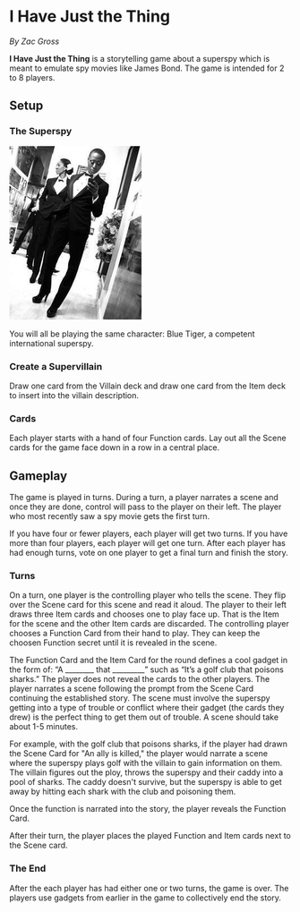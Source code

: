# I Have Just the Thing

*By Zac Gross*

**I Have Just the Thing** is a storytelling game about a superspy which is meant to emulate spy movies like James Bond. The game is intended for 2 to 8 players.

## Setup

### The Superspy

![SuperSpy](PrototypeArt/SuperSpyTemp.jpg)

You will all be playing the same character: Blue Tiger, a competent international superspy.

### Create a Supervillain

Draw one card from the Villain deck and draw one card from the Item deck to insert into the villain description. 

### Cards

Each player starts with a hand of four Function cards. Lay out all the Scene cards for the game face down in a row in a central place.

## Gameplay

The game is played in turns. During a turn, a player narrates a scene and once they are done, control will pass to the player on their left. The player who most recently saw a spy movie gets the first turn.

If you have four or fewer players, each player will get two turns. If you have more than four players, each player will get one turn. After each player has had enough turns, vote on one player to get a final turn and finish the story. 

### Turns
On a turn, one player is the controlling player who tells the scene. They flip over the Scene card for this scene and read it aloud. The player to their left draws three Item cards and chooses one to play face up. That is the Item for the scene and the other Item cards are discarded. The controlling player chooses a Function Card from their hand to play. They can keep the choosen Function secret until it is revealed in the scene.

The Function Card and the Item Card for the round defines a cool gadget in the form of: “A ________ that _________” such as “It’s a golf club that poisons sharks.” The player does not reveal the cards to the other players. The player narrates a scene following the prompt from the Scene Card continuing the established story. The scene must involve the superspy getting into a type of trouble or conflict where their gadget (the cards they drew) is the perfect thing to get them out of trouble. A scene should take about 1-5 minutes.

For example, with the golf club that poisons sharks, if the player had drawn the Scene Card for "An ally is killed," the player would narrate a scene where the superspy plays golf with the villain to gain information on them. The villain figures out the ploy, throws the superspy and their caddy into a pool of sharks. The caddy doesn't survive, but the superspy is able to get away by hitting each shark with the club and poisoning them.

Once the function is narrated into the story, the player reveals the Function Card.

After their turn, the player places the played Function and Item cards next to the Scene card.

### The End

After the each player has had either one or two turns, the game is over. The players use gadgets from earlier in the game to collectively end the story.
